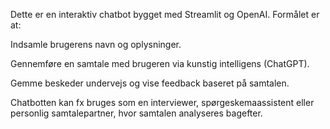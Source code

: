 Dette er en interaktiv chatbot bygget med Streamlit og OpenAI. Formålet er at:

Indsamle brugerens navn og oplysninger.

Gennemføre en samtale med brugeren via kunstig intelligens (ChatGPT).

Gemme beskeder undervejs og vise feedback baseret på samtalen.

Chatbotten kan fx bruges som en interviewer, spørgeskemaassistent eller personlig samtalepartner, hvor samtalen analyseres bagefter.

